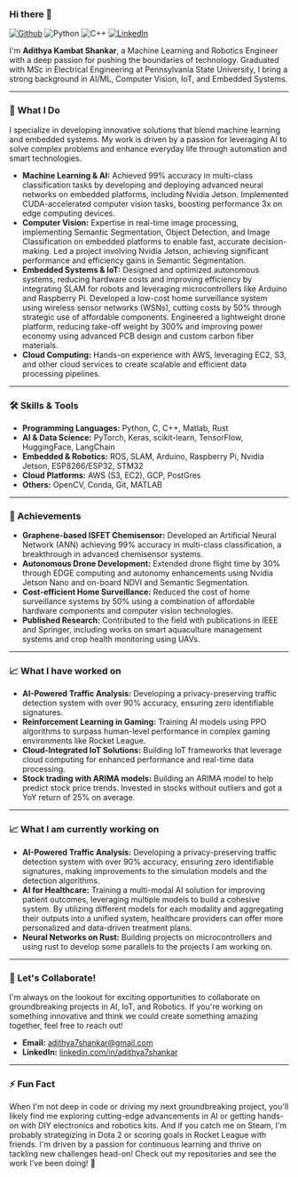 ### Hi there 👋
[![Github](https://img.shields.io/badge/GitHub-000000?style=flat&logo=GitHub&logoColor=white)](https://github.com/adithya7shankar/)
![Python](https://img.shields.io/badge/Python-3776AB?style=flat&logo=Python&logoColor=white)
![C++](https://img.shields.io/badge/C++-00599C?style=flat&logo=C++&logoColor=white)
[![LinkedIn](https://img.shields.io/badge/LinkedIn-0A66C2?style=flat&logo=Linkedin&logoColor=white)](https://www.linkedin.com/in/adithya7shankar/)

I'm **Adithya Kambat Shankar**, a Machine Learning and Robotics Engineer with a deep passion for pushing the boundaries of technology. Graduated with MSc in Electrical Engineering at Pennsylvania State University, I bring a strong background in AI/ML, Computer Vision, IoT, and Embedded Systems.

---

### 🚀 What I Do
I specialize in developing innovative solutions that blend machine learning and embedded systems. My work is driven by a passion for leveraging AI to solve complex problems and enhance everyday life through automation and smart technologies.

- **Machine Learning & AI:** Achieved 99% accuracy in multi-class classification tasks by developing and deploying advanced neural networks on embedded platforms, including Nvidia Jetson. Implemented CUDA-accelerated computer vision tasks, boosting performance 3x on edge computing devices.
- **Computer Vision:** Expertise in real-time image processing, implementing Semantic Segmentation, Object Detection, and Image Classification on embedded platforms to enable fast, accurate decision-making. Led a project involving Nvidia Jetson, achieving significant performance and efficiency gains in Semantic Segmentation.
- **Embedded Systems & IoT:** Designed and optimized autonomous systems, reducing hardware costs and improving efficiency by integrating SLAM for robots and leveraging microcontrollers like Arduino and Raspberry Pi. Developed a low-cost home surveillance system using wireless sensor networks (WSNs), cutting costs by 50% through strategic use of affordable components. Engineered a lightweight drone platform, reducing take-off weight by 300% and improving power economy using advanced PCB design and custom carbon fiber materials.
- **Cloud Computing:** Hands-on experience with AWS, leveraging EC2, S3, and other cloud services to create scalable and efficient data processing pipelines.

---

### 🛠 Skills & Tools
- **Programming Languages:** Python, C, C++, Matlab, Rust
- **AI & Data Science:** PyTorch, Keras, scikit-learn, TensorFlow, HuggingFace, LangChain
- **Embedded & Robotics:** ROS, SLAM, Arduino, Raspberry Pi, Nvidia Jetson, ESP8266/ESP32, STM32
- **Cloud Platforms:** AWS (S3, EC2), GCP, PostGres
- **Others:** OpenCV, Conda, Git, MATLAB

---

### 🌟 Achievements
- **Graphene-based ISFET Chemisensor:** Developed an Artificial Neural Network (ANN) achieving 99% accuracy in multi-class classification, a breakthrough in advanced chemisensor systems.
- **Autonomous Drone Development:** Extended drone flight time by 30% through EDGE computing and autonomy enhancements using Nvidia Jetson Nano and on-board NDVI and Semantic Segmentation.
- **Cost-efficient Home Surveillance:** Reduced the cost of home surveillance systems by 50% using a combination of affordable hardware components and computer vision technologies.
- **Published Research:** Contributed to the field with publications in IEEE and Springer, including works on smart aquaculture management systems and crop health monitoring using UAVs.

---

### 📈 What I have worked on
- **AI-Powered Traffic Analysis:** Developing a privacy-preserving traffic detection system with over 90% accuracy, ensuring zero identifiable signatures.
- **Reinforcement Learning in Gaming:** Training AI models using PPO algorithms to surpass human-level performance in complex gaming environments like Rocket League.
- **Cloud-Integrated IoT Solutions:** Building IoT frameworks that leverage cloud computing for enhanced performance and real-time data processing.
- **Stock trading with ARIMA models:** Building an ARIMA model to help predict stock price trends. Invested in stocks without outliers and got a YoY return of 25% on average.
---

### 📈 What I am currently working on
- **AI-Powered Traffic Analysis:** Developing a privacy-preserving traffic detection system with over 90% accuracy, ensuring zero identifiable signatures, making improvements to the simulation models and the detection algorithms.
- **AI for Healthcare:** Training a multi-modal AI solution for improving patient outcomes, leveraging multiple models to build a cohesive system. By utilizing different models for each modality and aggregating their outputs into a unified system, healthcare providers can offer more personalized and data-driven treatment plans.
- **Neural Networks on Rust:** Building projects on microcontrollers and using rust to develop some parallels to the projects I am working on.
---


### 🤝 Let's Collaborate!
I'm always on the lookout for exciting opportunities to collaborate on groundbreaking projects in AI, IoT, and Robotics. If you're working on something innovative and think we could create something amazing together, feel free to reach out!

- **Email:** [adithya7shankar@gmail.com](mailto:adithya7shankar@gmail.com)
- **LinkedIn:** [linkedin.com/in/adithya7shankar](https://www.linkedin.com/in/adithya7shankar/)

---

### ⚡ Fun Fact
When I'm not deep in code or driving my next groundbreaking project, you'll likely find me exploring cutting-edge advancements in AI or getting hands-on with DIY electronics and robotics kits. And if you catch me on Steam, I'm probably strategizing in Dota 2 or scoring goals in Rocket League with friends. I'm driven by a passion for continuous learning and thrive on tackling new challenges head-on!
Check out my repositories and see the work I’ve been doing! 🚀
